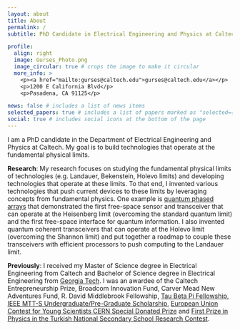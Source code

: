```yaml
---
layout: about
title: About
permalink: /
subtitle: PhD Candidate in Electrical Engineering and Physics at Caltech \n Researcher at NVIDIA

profile:
  align: right
  image: Gurses_Photo.png
  image_circular: true # crops the image to make it circular
  more_info: >
    <p><a href="mailto:gurses@caltech.edu">gurses@caltech.edu</a></p>
    <p>1200 E California Blvd</p>
    <p>Pasadena, CA 91125</p>

news: false # includes a list of news items
selected_papers: true # includes a list of papers marked as "selected={true}"
social: true # includes social icons at the bottom of the page
---
```


I am a PhD candidate in the Department of Electrical Engineering and Physics at Caltech. My goal is to build technologies that operate at the fundamental physical limits.

<b>Research</b>: My research focuses on studying the fundamental physical limits of technologies (e.g. Landauer, Bekenstein, Holevo limits) and developing technologies that operate at these limits. To that end, I invented various technologies that push current devices to these limits by leveraging concepts from fundamental physics. One example is <a href="https://arxiv.org/abs/2406.09158">quantum phased arrays</a> that demonstrated the first free-space sensor and transceiver that can operate at the Heisenberg limit (overcoming the standard quantum limit) and the first free-space interface for quantum information. I also invented quantum coherent transceivers that can operate at the Holevo limit (overcoming the Shannon limit) and put together a roadmap to couple these transceivers with efficient processors to push computing to the Landauer limit.

<b>Previously</b>: I received my Master of Science degree in Electrical Engineering from Caltech and Bachelor of Science degree in Electrical Engineering from <a href="https://ece.gatech.edu">Georgia Tech</a>. I was an awardee of the Caltech Entrepreneurship Prize, Broadcom Innovation Fund, Carver Mead New Adventures Fund, R. David Middlebrook Fellowship, <a href="https://ece.gatech.edu/news/2023/12/gurses-receives-tau-beta-pi-fellowship">Tau Beta Pi Fellowship</a>, <a href="https://ece.gatech.edu/news/2023/12/gurses-tapped-ieee-mtt-s-scholarship">IEEE MTT-S Undergraduate/Pre-Graduate Scholarship</a>, <a href="https://home.cern/news/news/cern/eucys-prizewinner-visits-cern">European Union Contest for Young Scientists CERN Special Donated Prize</a> and <a href="https://www.milliyet.com.tr/yerel-haberler/ankara/yapay-yercekimi-tubitakta-odul-getirdi-10815786">First Prize in Physics in the Turkish National Secondary School Research Contest</a>.
